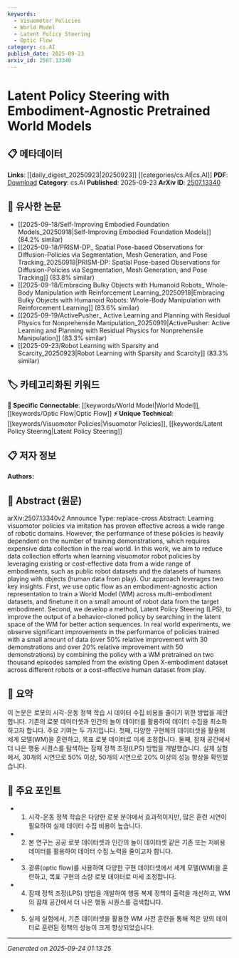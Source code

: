 ```yaml
---
keywords:
  - Visuomotor Policies
  - World Model
  - Latent Policy Steering
  - Optic Flow
category: cs.AI
publish_date: 2025-09-23
arxiv_id: 2507.13340
---
```


<!-- KEYWORD_LINKING_METADATA:
{
  "processed_timestamp": "2025-09-24T01:13:25.548281",
  "vocabulary_version": "1.0",
  "selected_keywords": [
    "Visuomotor Policies",
    "World Model",
    "Latent Policy Steering",
    "Optic Flow"
  ],
  "rejected_keywords": [],
  "similarity_scores": {
    "Visuomotor Policies": 0.8,
    "World Model": 0.82,
    "Latent Policy Steering": 0.78,
    "Optic Flow": 0.75
  },
  "extraction_method": "AI_prompt_based",
  "budget_applied": true,
  "candidates_json": {
    "candidates": [
      {
        "surface": "visuomotor policies",
        "canonical": "Visuomotor Policies",
        "aliases": [
          "visual motor policies"
        ],
        "category": "unique_technical",
        "rationale": "This term is central to the paper's focus on improving robot learning and is specific to the intersection of vision and motor control.",
        "novelty_score": 0.65,
        "connectivity_score": 0.72,
        "specificity_score": 0.78,
        "link_intent_score": 0.8
      },
      {
        "surface": "World Model",
        "canonical": "World Model",
        "aliases": [
          "WM"
        ],
        "category": "specific_connectable",
        "rationale": "World Models are key to the paper's methodology, providing a framework for policy improvement across different embodiments.",
        "novelty_score": 0.55,
        "connectivity_score": 0.85,
        "specificity_score": 0.7,
        "link_intent_score": 0.82
      },
      {
        "surface": "Latent Policy Steering",
        "canonical": "Latent Policy Steering",
        "aliases": [
          "LPS"
        ],
        "category": "unique_technical",
        "rationale": "This is a novel method introduced in the paper, crucial for enhancing policy performance in the described experiments.",
        "novelty_score": 0.75,
        "connectivity_score": 0.68,
        "specificity_score": 0.8,
        "link_intent_score": 0.78
      },
      {
        "surface": "optic flow",
        "canonical": "Optic Flow",
        "aliases": [
          "optical flow"
        ],
        "category": "specific_connectable",
        "rationale": "Optic flow is used as an embodiment-agnostic action representation, making it a pivotal concept for cross-embodiment learning.",
        "novelty_score": 0.5,
        "connectivity_score": 0.77,
        "specificity_score": 0.73,
        "link_intent_score": 0.75
      }
    ],
    "ban_list_suggestions": [
      "robot data",
      "training demonstrations"
    ]
  },
  "decisions": [
    {
      "candidate_surface": "visuomotor policies",
      "resolved_canonical": "Visuomotor Policies",
      "decision": "linked",
      "scores": {
        "novelty": 0.65,
        "connectivity": 0.72,
        "specificity": 0.78,
        "link_intent": 0.8
      }
    },
    {
      "candidate_surface": "World Model",
      "resolved_canonical": "World Model",
      "decision": "linked",
      "scores": {
        "novelty": 0.55,
        "connectivity": 0.85,
        "specificity": 0.7,
        "link_intent": 0.82
      }
    },
    {
      "candidate_surface": "Latent Policy Steering",
      "resolved_canonical": "Latent Policy Steering",
      "decision": "linked",
      "scores": {
        "novelty": 0.75,
        "connectivity": 0.68,
        "specificity": 0.8,
        "link_intent": 0.78
      }
    },
    {
      "candidate_surface": "optic flow",
      "resolved_canonical": "Optic Flow",
      "decision": "linked",
      "scores": {
        "novelty": 0.5,
        "connectivity": 0.77,
        "specificity": 0.73,
        "link_intent": 0.75
      }
    }
  ]
}
-->

# Latent Policy Steering with Embodiment-Agnostic Pretrained World Models

## 📋 메타데이터

**Links**: [[daily_digest_20250923|20250923]] [[categories/cs.AI|cs.AI]]
**PDF**: [Download](https://arxiv.org/pdf/2507.13340.pdf)
**Category**: cs.AI
**Published**: 2025-09-23
**ArXiv ID**: [2507.13340](https://arxiv.org/abs/2507.13340)

## 🔗 유사한 논문
- [[2025-09-18/Self-Improving Embodied Foundation Models_20250918|Self-Improving Embodied Foundation Models]] (84.2% similar)
- [[2025-09-18/PRISM-DP_ Spatial Pose-based Observations for Diffusion-Policies via Segmentation, Mesh Generation, and Pose Tracking_20250918|PRISM-DP: Spatial Pose-based Observations for Diffusion-Policies via Segmentation, Mesh Generation, and Pose Tracking]] (83.8% similar)
- [[2025-09-18/Embracing Bulky Objects with Humanoid Robots_ Whole-Body Manipulation with Reinforcement Learning_20250918|Embracing Bulky Objects with Humanoid Robots: Whole-Body Manipulation with Reinforcement Learning]] (83.6% similar)
- [[2025-09-19/ActivePusher_ Active Learning and Planning with Residual Physics for Nonprehensile Manipulation_20250919|ActivePusher: Active Learning and Planning with Residual Physics for Nonprehensile Manipulation]] (83.3% similar)
- [[2025-09-23/Robot Learning with Sparsity and Scarcity_20250923|Robot Learning with Sparsity and Scarcity]] (83.3% similar)

## 🏷️ 카테고리화된 키워드
**🔗 Specific Connectable**: [[keywords/World Model|World Model]], [[keywords/Optic Flow|Optic Flow]]
**⚡ Unique Technical**: [[keywords/Visuomotor Policies|Visuomotor Policies]], [[keywords/Latent Policy Steering|Latent Policy Steering]]

## 📋 저자 정보

**Authors:** 

## 📄 Abstract (원문)

arXiv:2507.13340v2 Announce Type: replace-cross 
Abstract: Learning visuomotor policies via imitation has proven effective across a wide range of robotic domains. However, the performance of these policies is heavily dependent on the number of training demonstrations, which requires expensive data collection in the real world. In this work, we aim to reduce data collection efforts when learning visuomotor robot policies by leveraging existing or cost-effective data from a wide range of embodiments, such as public robot datasets and the datasets of humans playing with objects (human data from play). Our approach leverages two key insights. First, we use optic flow as an embodiment-agnostic action representation to train a World Model (WM) across multi-embodiment datasets, and finetune it on a small amount of robot data from the target embodiment. Second, we develop a method, Latent Policy Steering (LPS), to improve the output of a behavior-cloned policy by searching in the latent space of the WM for better action sequences. In real world experiments, we observe significant improvements in the performance of policies trained with a small amount of data (over 50% relative improvement with 30 demonstrations and over 20% relative improvement with 50 demonstrations) by combining the policy with a WM pretrained on two thousand episodes sampled from the existing Open X-embodiment dataset across different robots or a cost-effective human dataset from play.

## 📝 요약

이 논문은 로봇의 시각-운동 정책 학습 시 데이터 수집 비용을 줄이기 위한 방법을 제안합니다. 기존의 로봇 데이터셋과 인간의 놀이 데이터를 활용하여 데이터 수집을 최소화하고자 합니다. 주요 기여는 두 가지입니다. 첫째, 다양한 구현체의 데이터셋을 활용해 세계 모델(WM)을 훈련하고, 목표 로봇 데이터로 미세 조정합니다. 둘째, 잠재 공간에서 더 나은 행동 시퀀스를 탐색하는 잠재 정책 조정(LPS) 방법을 개발했습니다. 실제 실험에서, 30개의 시연으로 50% 이상, 50개의 시연으로 20% 이상의 성능 향상을 확인했습니다.

## 🎯 주요 포인트

- 1. 시각-운동 정책 학습은 다양한 로봇 분야에서 효과적이지만, 많은 훈련 시연이 필요하여 실제 데이터 수집 비용이 높습니다.
- 2. 본 연구는 공공 로봇 데이터셋과 인간의 놀이 데이터셋 같은 기존 또는 저비용 데이터를 활용하여 데이터 수집 노력을 줄이고자 합니다.
- 3. 광류(optic flow)를 사용하여 다양한 구현 데이터셋에서 세계 모델(WM)을 훈련하고, 목표 구현의 소량 로봇 데이터로 미세 조정합니다.
- 4. 잠재 정책 조정(LPS) 방법을 개발하여 행동 복제 정책의 출력을 개선하고, WM의 잠재 공간에서 더 나은 행동 시퀀스를 검색합니다.
- 5. 실제 실험에서, 기존 데이터셋을 활용한 WM 사전 훈련을 통해 적은 양의 데이터로 훈련된 정책의 성능이 크게 향상되었습니다.


---

*Generated on 2025-09-24 01:13:25*
